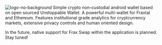 ![logo-no-background](https://github.com/0xEgoist/fraxly/assets/26817944/3dae4a27-e262-4773-bb25-c45549676a91)
Simple crypto non-custodial android wallet based on open sourced Unstoppable Wallet. A powerful multi-wallet for Fraxtal and Ethereum. Features institutional grade analytics for cryptcurrency markets, extensive privacy controls and human oriented design. 

In the future, native support for Frax Swap within the application is planned. Stay tuned!
